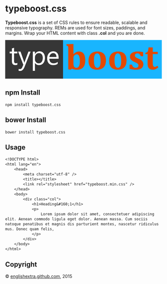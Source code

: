 # typeboost.css

**Typeboost.css** is a set of CSS rules to ensure readable, scalable and responsive typography. REMs are used for font sizes, paddings, and margins. Wrap your HTML content with class **.col** and you are done.

[![Typeboost.css](https://github.com/englishextra/typeboost.css/raw/master/img/typeboost.css-logo-1DB5FC-935x230.png)](https://github.com/englishextra/typeboost.css)

## npm Install

    npm install typeboost.css

## bower Install

    bower install typeboost.css

## Usage

	<!DOCTYPE html>
	<html lang="en">
		<head>
			<meta charset="utf-8" />
			<title></title>
			<link rel="stylesheet" href="typeboost.min.css" />
		</head>
		<body>
			<div class="col">
				<h1>Heading&#160;1</h1>
				<p>
					Lorem ipsum dolor sit amet, consectetuer adipiscing elit. Aenean commodo ligula eget dolor. Aenean massa. Cum sociis natoque penatibus et magnis dis parturient montes, nascetur ridiculus mus. Donec quam felis,
				</p>
			</div>
		</body>
	</html>

## Copyright

© [englishextra.github.com][], 2015

  [englishextra.github.com]: https://englishextra.github.com/
